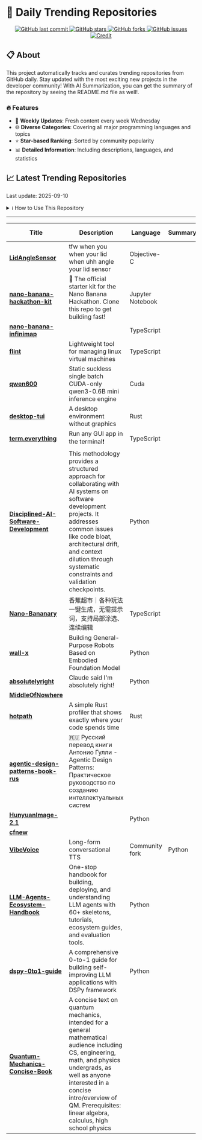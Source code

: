 # 🌟 Daily Trending Repositories

<div align="center">
<a href="https://github.com/marc-ko/daily-trending-repo/commits/main">
    <img src="https://img.shields.io/github/last-commit/marc-ko/daily-trending-repo" alt="GitHub last commit" />
</a>

<a href="https://github.com/marc-ko/daily-trending-repo/stargazers">
    <img src="https://img.shields.io/github/stars/marc-ko/daily-trending-repo" alt="GitHub stars" />
</a>
<a href="https://github.com/marc-ko/daily-trending-repo/network/members">
    <img src="https://img.shields.io/github/forks/marc-ko/daily-trending-repo" alt="GitHub forks" />
</a>
<a href="https://github.com/marc-ko/daily-trending-repo/issues">
    <img src="https://img.shields.io/github/issues/marc-ko/daily-trending-repo" alt="GitHub issues" />
</a>
<a alt="credit" href="https://github.com/zezhishao/DailyArXiv">
 <img src="https://img.shields.io/badge/credit%20-%20Idea%20From%20This%20Repo-blue" alt="Credit">
</a>
</div>

## 📋 About

This project automatically tracks and curates trending repositories from GitHub daily. Stay updated with the most exciting new projects in the developer community! With AI Summarization, you can get the summary of the repository by seeing the README.md file as well!.

### 🔥 Features

- 🔄 **Weekly Updates**: Fresh content every week Wednesday
- 🌐 **Diverse Categories**: Covering all major programming languages and topics
- ⭐ **Star-based Ranking**: Sorted by community popularity
- 📊 **Detailed Information**: Including descriptions, languages, and statistics

## 📈 Latest Trending Repositories

Last update: 2025-09-10

<details>
<summary>ℹ️ How to Use This Repository</summary>

1. **Star & Watch**: Click the 'Star' and 'Watch' buttons to receive weekly email notifications
2. **Browse**: Explore trending repositories organized by popularity
3. **Contribute**: Feel free to open issues or suggest improvements

</details>

---

| **Title** | **Description** | **Language** | **Summary** | **Tags** | **Stars Count** |
| --- | --- | --- | --- | --- | --- |
| **[LidAngleSensor](https://github.com/samhenrigold/LidAngleSensor)** | tfw when you when your lid when uhh angle your lid sensor | Objective-C |  |  | 2751 |
| **[nano-banana-hackathon-kit](https://github.com/google-gemini/nano-banana-hackathon-kit)** | 🍌 The official starter kit for the Nano Banana Hackathon. Clone this repo to get building fast! | Jupyter Notebook |  |  | 815 |
| **[nano-banana-infinimap](https://github.com/seezatnap/nano-banana-infinimap)** |  | TypeScript |  |  | 483 |
| **[flint](https://github.com/ccheshirecat/flint)** | Lightweight tool for managing linux virtual machines | TypeScript |  | <details><summary>cloud...</summary><p>cloud, cloud-init, devops, hypervisor, infra, infrastructure, kvm, libvirt, orchestration, oss, qemu, serial, snapshot, virtual-machine, virtualization, vm, vmm, webtty</p></details> | 389 |
| **[qwen600](https://github.com/yassa9/qwen600)** | Static suckless single batch CUDA-only qwen3-0.6B mini inference engine | Cuda |  | <details><summary>cuda,...</summary><p>cuda, cuda-programming, gpu, llamacpp, llm, llm-inference, qwen, qwen3, transformer</p></details> | 368 |
| **[desktop-tui](https://github.com/Julien-cpsn/desktop-tui)** | A desktop environment without graphics | Rust |  |  | 331 |
| **[term.everything](https://github.com/mmulet/term.everything)** | Run any GUI app in the terminal❗ | TypeScript |  | <details><summary>alacr...</summary><p>alacritty, cli, foss, iterm2, kitty, linux, ssh, terminal, wayland, wayland-compositor</p></details> | 299 |
| **[Disciplined-AI-Software-Development](https://github.com/Varietyz/Disciplined-AI-Software-Development)** | This methodology provides a structured approach for collaborating with AI systems on software development projects. It addresses common issues like code bloat, architectural drift, and context dilution through systematic constraints and validation checkpoints. | Python |  | <details><summary>ai, a...</summary><p>ai, ai-agents, ai-collaboration, best-practices, collaborate, collaboration, collaborative, context, documentation, dry, educational, kiss, llms, methodology, methodology-development, prompt-engineering, software-architecture, software-development, software-engineering, workflow</p></details> | 282 |
| **[Nano-Bananary](https://github.com/ZHO-ZHO-ZHO/Nano-Bananary)** | 香蕉超市｜各种玩法一键生成，无需提示词，支持局部涂选、连续编辑 | TypeScript |  |  | 278 |
| **[wall-x](https://github.com/X-Square-Robot/wall-x)** | Building General-Purpose Robots Based on Embodied Foundation Model | Python |  |  | 274 |
| **[absolutelyright](https://github.com/yoavf/absolutelyright)** | Claude said I'm absolutely right! | Python |  |  | 258 |
| **[MiddleOfNowhere](https://github.com/Krusty84/MiddleOfNowhere)** |  |  |  |  | 189 |
| **[hotpath](https://github.com/pawurb/hotpath)** | A simple Rust profiler that shows exactly where your code spends time | Rust |  |  | 187 |
| **[agentic-design-patterns-book-rus](https://github.com/pridees/agentic-design-patterns-book-rus)** | 🇷🇺 Русский перевод книги Антонио Гулли - Agentic Design Patterns: Практическое руководство по созданию интеллектуальных систем |  |  | <details><summary>adk, ...</summary><p>adk, agentic-ai-development, ai, ai-agents, langchain, langgraph, prompt-engineering, python</p></details> | 181 |
| **[HunyuanImage-2.1](https://github.com/Tencent-Hunyuan/HunyuanImage-2.1)** |  | Python |  |  | 177 |
| **[cfnew](https://github.com/byJoey/cfnew)** |  |  |  |  | 171 |
| **[VibeVoice](https://github.com/vibevoice-community/VibeVoice)** | Long-form conversational TTS | Community fork | Python |  |  | 162 |
| **[LLM-Agents-Ecosystem-Handbook](https://github.com/oxbshw/LLM-Agents-Ecosystem-Handbook)** | One-stop handbook for building, deploying, and understanding LLM agents with 60+ skeletons, tutorials, ecosystem guides, and evaluation tools. | Python |  | <details><summary>ai, a...</summary><p>ai, ai-agent, ai-agents, fine-tuning, finetuning-llms, freamework, llm, llmops, local-development, mcp-server, memory, rag, rag-chatbot, voice-agent</p></details> | 145 |
| **[dspy-0to1-guide](https://github.com/haasonsaas/dspy-0to1-guide)** | A comprehensive 0-to-1 guide for building self-improving LLM applications with DSPy framework | Python |  |  | 132 |
| **[Quantum-Mechanics-Concise-Book](https://github.com/basketballguy999/Quantum-Mechanics-Concise-Book)** | A concise text on quantum mechanics, intended for a general mathematical audience including CS, engineering, math, and physics undergrads, as well as anyone interested in a concise intro/overview of QM. Prerequisites: linear algebra, calculus, high school physics |  |  | <details><summary>book,...</summary><p>book, concise, quantum, quantum-mechanics</p></details> | 128 |


